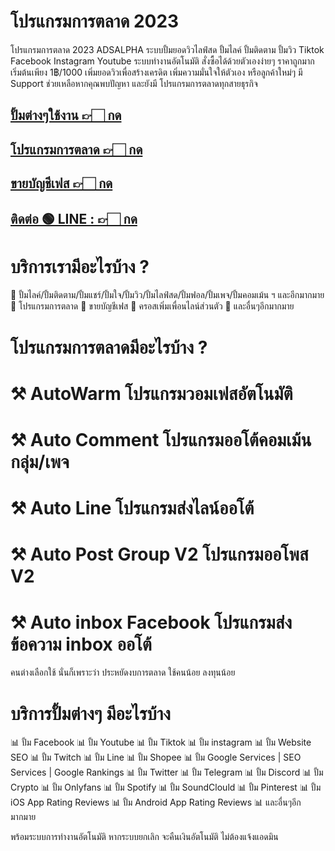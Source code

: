 # โปรแกรมการตลาด 2023

โปรแกรมการตลาด 2023 ADSALPHA ระบบปั้มยอดวิวไลฟ์สด ปั้มไลค์ ปั้มติดตาม ปั้มวิว Tiktok Facebook Instagram Youtube ระบบทำงานอัตโนมัติ สั่งซื้อได้ด้วยตัวเองง่ายๆ ราคาถูกมาก เริ่มต้นเพียง 1฿/1000 เพิ่มยอดวิวเพื่อสร้างเครดิต เพิ่มความมั่นใจให้ตัวเอง หรือลูกค้าใหม่ๆ มี Support ช่วยเหลือหากคุณพบปัญหา และยังมี โปรแกรมการตลาดทุกสายธุรกิจ

## [ปั้มต่างๆใช้งาน 👉🏻 กด ](https://member.adsalphath.com/product)
## [โปรแกรมการตลาด 👉🏻 กด ](https://member.adsalphath.com/program)
## [ขายบัญชีเฟส 👉🏻 กด ](https://member.adsalphath.com/facebook)
## [ติดต่อ 🟢 LINE : 👉🏻 กด ](https://lin.ee/bCxWkQB)

# บริการเรามีอะไรบ้าง ?
📢 ปั้มไลค์/ปั้มติดตาม/ปั้มแชร์/ปั้มใจ/ปั้มวิว/ปั้มไลฟ์สด/ปั้มฟอล/ปั้มเพจ/ปั้มคอมเม้น ฯ และอีกมากมาย
📢 โปรแกรมการตลาด
📢 ขายบัญชีเฟส
📢 ครอสเพิ่มเพื่อนไลน์ส่วนตัว
📢 และอื่นๆอีกมากมาย

# โปรแกรมการตลาดมีอะไรบ้าง ? 

# ⚒ AutoWarm โปรแกรมวอมเฟสอัตโนมัติ
# ⚒ Auto Comment โปรแกรมออโต้คอมเม้นกลุ่ม/เพจ
# ⚒ Auto Line โปรแกรมส่งไลน์ออโต้
# ⚒ Auto Post Group V2 โปรแกรมออโพส V2
# ⚒ Auto inbox Facebook โปรแกรมส่งข้อความ inbox ออโต้
 
คนต่างเลือกใช้ นั่นก็เพราะว่า ประหยัดงบการตลาด ใช้คนน้อย ลงทุนน้อย

# บริการปั้มต่างๆ มีอะไรบ้าง

📊 ปั้ม Facebook
📊 ปั้ม Youtube
📊 ปั้ม Tiktok
📊 ปั้ม instagram
📊 ปั้ม Website SEO
📊 ปั้ม Twitch
📊 ปั้ม Line
📊 ปั้ม Shopee
📊 ปั้ม Google Services | SEO Services | Google Rankings
📊 ปั้ม Twitter
📊 ปั้ม Telegram
📊 ปั้ม Discord
📊 ปั้ม Crypto
📊 ปั้ม Onlyfans
📊 ปั้ม Spotify
📊 ปั้ม SoundClould
📊 ปั้ม Pinterest
📊 ปั้ม iOS App Rating Reviews
📊 ปั้ม Android App Rating Reviews
📊 และอื่นๆอีกมากมาย

พร้อมระบบการทำงานอัตโนมัติ หากระบบยกเลิก จะคืนเงินอัตโนมัติ ไม่ต้องแจ้งแอดมิน